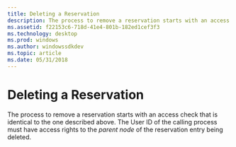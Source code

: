 ```yaml
---
title: Deleting a Reservation
description: The process to remove a reservation starts with an access check that is identical to the one described above. The User ID of the calling process must have access rights to the parent node of the reservation entry being deleted.
ms.assetid: f22153c6-718d-41e4-801b-182ed1cef3f3
ms.technology: desktop
ms.prod: windows
ms.author: windowssdkdev
ms.topic: article
ms.date: 05/31/2018
---
```


# Deleting a Reservation

The process to remove a reservation starts with an access check that is identical to the one described above. The User ID of the calling process must have access rights to the *parent node* of the reservation entry being deleted.

 

 





